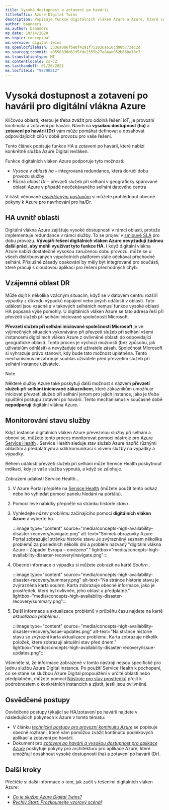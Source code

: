 ```yaml
---
title: Vysoká dostupnost a zotavení po havárii
titleSuffix: Azure Digital Twins
description: Popisuje funkce digitálních vláken Azure a Azure, které vám pomůžou vytvořit vysoce dostupná řešení Azure IoT s možnostmi zotavení po havárii.
author: baanders
ms.author: baanders
ms.date: 10/14/2020
ms.topic: conceptual
ms.service: digital-twins
ms.openlocfilehash: 3336a086fbe8f4291f752836a610cd80b773ec2d
ms.sourcegitcommit: a055089dd6195fde2555b27a84ae052b668a18c7
ms.translationtype: MT
ms.contentlocale: cs-CZ
ms.lasthandoff: 01/26/2021
ms.locfileid: "98790812"
---
```

# <a name="azure-digital-twins-high-availability-and-disaster-recovery"></a>Vysoká dostupnost a zotavení po havárii pro digitální vlákna Azure

Klíčovou oblastí, kterou je třeba zvážit pro odolná řešení IoT, je provozní kontinuita a zotavení po havárii. Návrh na **vysokou dostupnost (ha)** a **zotavení po havárii (Dr)** vám může pomáhat definovat a dosahovat odpovídajících cílů v době provozu pro vaše řešení.

Tento článek popisuje funkce HA a zotavení po havárii, které nabízí konkrétně služba Azure Digital revláken.

Funkce digitálních vláken Azure podporuje tyto možnosti:
* *Vysoce v oblasti ha* – integrovaná redundance, která doručí dobu provozu služby
* Různá *oblast Dr* – převzetí služeb při selhání v geograficky spárované oblasti Azure v případě neočekávaného selhání datového centra

V části věnované [*osvědčeným postupům*](#best-practices) si můžete prohlédnout obecné pokyny k Azure pro navrhování pro ha/Dr.

## <a name="intra-region-ha"></a>HA uvnitř oblasti
 
Digitální vlákna Azure zajišťuje vysoké dostupnosti v rámci oblasti, protože implementuje redundance v rámci služby. To se projeví v [smlouvě SLA](https://azure.microsoft.com/support/legal/sla/digital-twins) pro dobu provozu. **Vývojáři řešení digitálních vláken Azure nevyžadují žádnou další práci, aby mohli využívat tyto funkce HA.** I když digitální vlákna Azure nabízí dostatečně vysokou zaručenou dobu provozu, může se u všech distribuovaných výpočetních platforem stále očekávat přechodné selhání. Příslušné zásady opakování by měly být integrované pro součásti, které pracují s cloudovou aplikací pro řešení přechodných chyb.

## <a name="cross-region-dr"></a>Vzájemná oblast DR

Může dojít k několika vzácným situacím, když se v datovém centru rozšíří výpadky z důvodu výpadků napájení nebo jiných událostí v oblasti. Tyto události jsou vzácné a v takových selháních nemusí funkce vysoké oblasti HA popsaná výše pomohly. U digitálních vláken Azure se tato adresa řeší při převzetí služeb při selhání iniciované společností Microsoft.

**Převzetí služeb při selhání iniciované společností Microsoft** je ve výjimečných situacích vykonáváno při převzetí služeb při selhání všemi instancemi digitálních vláken Azure z ovlivněné oblasti do odpovídající geografické oblasti. Tento proces je výchozí možností (bez způsobu, jak uživatelům odhlásit) a nevyžaduje od uživatele zásah. Společnost Microsoft si vyhrazuje právo stanovit, kdy bude tato možnost uplatněna. Tento mechanismus nezahrnuje souhlas uživatele před převzetím služeb při selhání instance uživatele.

>[!NOTE]
> Některé služby Azure také poskytují další možnost s názvem **převzetí služeb při selhání iniciované zákazníkem**, které zákazníkům umožňuje iniciovat převzetí služeb při selhání jenom pro jejich instance, jako je třeba spuštění postupu zotavení po havárii. Tento mechanismus v současné době **nepodporují** digitální vlákna Azure. 

## <a name="monitor-service-health"></a>Monitorování stavu služby

Když instance digitálních vláken Azure převezmou služby při selhání a obnoví se, můžete tento proces monitorovat pomocí nástroje pro [Azure Service Health](../service-health/service-health-overview.md) . Service Health sleduje stav služeb Azure napříč různými oblastmi a předplatnými a sdílí komunikaci s vlivem služby na výpadky a výpadky.

Během události převzetí služeb při selhání může Service Health poskytnout indikaci, kdy je vaše služba vypnutá, a když se zálohuje.

Zobrazení událostí Service Health...
1. V Azure Portal přejděte na [Service Health](https://portal.azure.com/?feature.customportal=false#blade/Microsoft_Azure_Health/AzureHealthBrowseBlade/serviceIssues) (můžete použít tento odkaz nebo ho vyhledat pomocí panelu hledání na portálu).
1. Pomocí levé nabídky přepněte na stránku *historie stavu* .
1. Vyhledejte *název problému* začínajícího pomocí **digitálních vláken Azure** a vyberte ho.

    :::image type="content" source="media/concepts-high-availability-disaster-recovery/navigate.png" alt-text="Snímek obrazovky Azure Portal zobrazující stránku historie stavu Je zvýrazněný seznam několika problémů za posledních několik dní a problém nazvaný &quot;digitální vlákna Azure – Západní Evropa – omezeno&quot;." lightbox="media/concepts-high-availability-disaster-recovery/navigate.png":::

1. Obecné informace o výpadku si můžete zobrazit na kartě *Souhrn* .

    :::image type="content" source="media/concepts-high-availability-disaster-recovery/summary.png" alt-text="Na stránce historie stavu je zvýrazněna karta souhrn. Karta zobrazuje obecné informace, jako je prostředek, který byl ovlivněn, jeho oblast a předplatné." lightbox="media/concepts-high-availability-disaster-recovery/summary.png":::
1. Další informace a aktualizace problémů v průběhu času najdete na kartě *aktualizace problému* .

    :::image type="content" source="media/concepts-high-availability-disaster-recovery/issue-updates.png" alt-text="Na stránce historie stavu se zvýrazní karta aktualizace problému. Karta zobrazuje několik položek, které zobrazují aktuální stav před dnem." lightbox="media/concepts-high-availability-disaster-recovery/issue-updates.png":::


Všimněte si, že informace zobrazené v tomto nástroji nejsou specifické pro jednu službu Azure Digital instance. Po použití Service Health k pochopení, co se stane se službou Azure Digital propouštění v určité oblasti nebo předplatném, můžete pomocí [Nástroje pro stav prostředků](troubleshoot-resource-health.md) přejít k podrobnostem o konkrétních instancích a zjistit, jestli jsou ovlivněné.

## <a name="best-practices"></a>Osvědčené postupy

Osvědčené postupy týkající se HA/zotavení po havárii najdete v následujících pokynech k Azure v tomto tématu: 
* V článku [*technické postupy pro provozní kontinuitu Azure*](/azure/architecture/framework/resiliency/overview) se popisuje obecné rozhraní, které vám pomůžou zvážit kontinuitu podnikových aplikací a zotavení po havárii. 
* Dokument pro [*zotavení po havárii a vysokou dostupnost pro aplikace Azure*](/azure/architecture/framework/resiliency/backup-and-recovery) poskytuje pokyny pro architekturu pro aplikace Azure, které umožňují dosáhnout vysoké dostupnosti (ha) a zotavení po havárii (Dr).

## <a name="next-steps"></a>Další kroky 

Přečtěte si další informace o tom, jak začít s řešeními digitálních vláken Azure:
 
* [*Co je služba Azure Digital Twins?*](overview.md)
* [*Rychlý Start: Prozkoumejte vzorový scénář*](quickstart-adt-explorer.md)